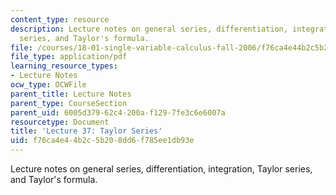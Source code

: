 ```yaml
---
content_type: resource
description: Lecture notes on general series, differentiation, integration, Taylor
  series, and Taylor's formula.
file: /courses/18-01-single-variable-calculus-fall-2006/f76ca4e44b2c5b208dd6f785ee1db93e_lec37.pdf
file_type: application/pdf
learning_resource_types:
- Lecture Notes
ocw_type: OCWFile
parent_title: Lecture Notes
parent_type: CourseSection
parent_uid: 6005d379-62c4-200a-f129-7fe3c6e6007a
resourcetype: Document
title: 'Lecture 37: Taylor Series'
uid: f76ca4e4-4b2c-5b20-8dd6-f785ee1db93e
---
```

Lecture notes on general series, differentiation, integration, Taylor series, and Taylor's formula.

